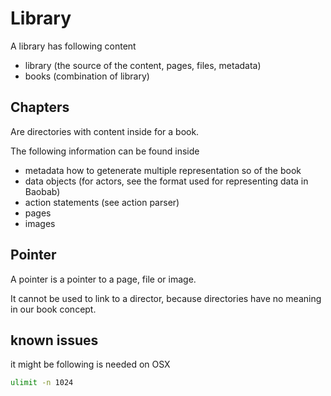 # Library

A library has following content

- library (the source of the content, pages, files, metadata)
- books (combination of library)


## Chapters

Are directories with content inside for a book.

The following information can be found inside

- metadata how to getenerate multiple representation so of the book
- data objects (for actors, see the format used for representing data in Baobab)
- action statements (see action parser)
- pages
- images


## Pointer

A pointer is a pointer to a page, file or image.

It cannot be used to link to a director, because directories have no meaning in our book concept.


## known issues

it might be following is needed on OSX

```bash
ulimit -n 1024
```